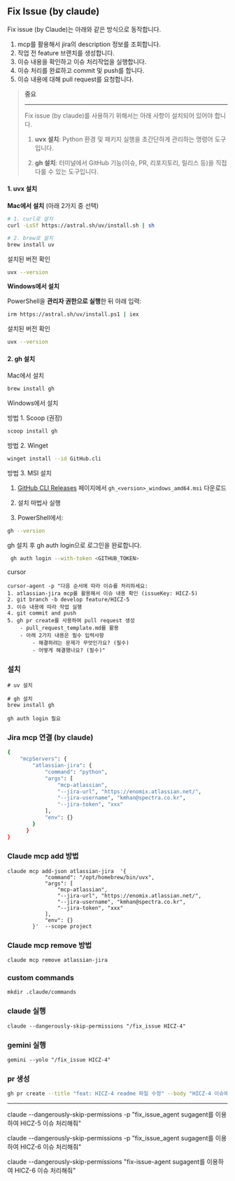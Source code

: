 ## Fix Issue (by claude) 

Fix issue (by Claude)는 아래와 같은 방식으로 동작합니다.

1. mcp를 활용해서 jira의 description 정보를 조회합니다.
2. 작업 전 feature 브랜치를 생성합니다.
3. 이슈 내용을 확인하고 이슈 처리작업을 실행합니다.
4. 이슈 처리를 완료하고 commit 및 push를 합니다.
5. 이슈 내용에 대해 pull request를 요청합니다.



> **중요**
>
> ---
>
> Fix issue (by claude)를 사용하기 위해서는 아래 사항이 설치되어 있어야 합니다.
>
> 1. **uvx 설치**: Python 환경 및 패키지 실행을 초간단하게 관리하는 명령어 도구입니다.
>
> 2. **gh 설치**: 터미널에서 GitHub 기능(이슈, PR, 리포지토리, 릴리스 등)을 직접 다룰 수 있는 도구입니다.



#### 1. uvx 설치

**Mac에서 설치** (아래 2가지 중 선택)

```bash
# 1. curl로 설치
curl -LsSf https://astral.sh/uv/install.sh | sh

# 2. brew로 설치
brew install uv
```

설치된 버전 확인

```bash
uvx --version
```



**Windows에서 설치**

PowerShell을 **관리자 권한으로 실행**한 뒤 아래 입력:

```bash
irm https://astral.sh/uv/install.ps1 | iex
```

설치된 버전 확인

```bash
uvx --version
```



#### 2. gh 설치

Mac에서 설치

```bash
brew install gh
```

Windows에서 설치

방법 1. Scoop (권장)

```bash
scoop install gh
```

방법 2. Winget

```bash
winget install --id GitHub.cli
```

방법 3. MSI 설치

1. [GitHub CLI Releases](https://github.com/cli/cli/releases) 페이지에서 `gh_<version>_windows_amd64.msi` 다운로드

2. 설치 마법사 실행

3. PowerShell에서:

```bash
gh --version
```



gh 설치 후 gh auth login으로 로그인을 완료합니다.

```bash
 gh auth login --with-token <GITHUB_TOKEN>
```







cursor



```
cursor-agent -p "다음 순서에 따라 이슈를 처리하세요:
1. atlassian-jira mcp를 활용해서 이슈 내용 확인 (issueKey: HICZ-5)
2. git branch -b develop feature/HICZ-5
3. 이슈 내용에 따라 작업 실행
4. git commit and push
5. gh pr create를 사용하여 pull request 생성
    - pull_request_template.md를 활용
    - 아래 2가지 내용은 필수 입력사항
        - 해결하려는 문제가 무엇인가요? (필수)
        - 어떻게 해결했나요? (필수)"
```















### 설치

```
# uv 설치

# gh 설치
brew install gh

gh auth login 필요
```





### Jira mcp 연결 (by claude)

```bash
{
    "mcpServers": {
        "atlassian-jira": {
		    "command": "python",
		    "args": [
		    	"mcp-atlassian",
		        "--jira-url", "https://enomix.atlassian.net/",
		        "--jira-username", "kmhan@spectra.co.kr",
		        "--jira-token", "xxx"
		    ],
		    "env": {}
	    }
      }
}
```





### Claude mcp add 방법

```
claude mcp add-json atlassian-jira  '{
		    "command": "/opt/homebrew/bin/uvx",
		    "args": [
		    	"mcp-atlassian",
		        "--jira-url", "https://enomix.atlassian.net/",
		        "--jira-username", "kmhan@spectra.co.kr",
		        "--jira-token", "xxx"
		    ],
		    "env": {}
	    }'  --scope project
```

###  

### Claude mcp remove 방법

```
claude mcp remove atlassian-jira
```



### custom commands

```
mkdir .claude/commands
```



### claude 실행

```
claude --dangerously-skip-permissions "/fix_issue HICZ-4"
```



### gemini 실행

```
gemini --yolo "/fix_issue HICZ-4"
```



### pr 생성

```bash
gh pr create --title "feat: HICZ-4 readme 파일 수정" --body "HICZ-4 이슈에 따라 README.md 파일을 수정합니다.
```



----

claude --dangerously-skip-permissions -p "fix_issue_agent sugagent를 이용하여 HICZ-5 이슈 처리해줘"

claude --dangerously-skip-permissions -p "fix_issue_agent sugagent를 이용하여 HICZ-6 이슈 처리해줘"



claude --dangerously-skip-permissions "fix-issue-agent sugagent를 이용하여 HICZ-6 이슈 처리해줘"
